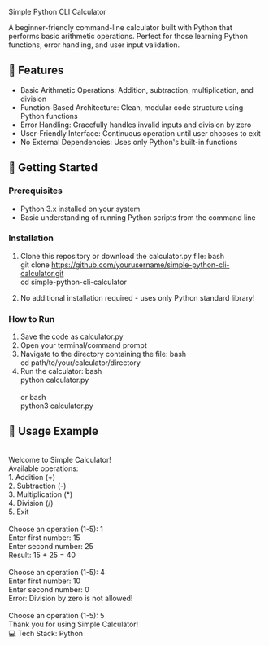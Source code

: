 Simple Python CLI Calculator

A beginner-friendly command-line calculator built with Python that performs basic arithmetic operations. Perfect for those learning Python functions, error handling, and user input validation.

## 🔢 Features

- Basic Arithmetic Operations: Addition, subtraction, multiplication, and division
- Function-Based Architecture: Clean, modular code structure using Python functions
- Error Handling: Gracefully handles invalid inputs and division by zero
- User-Friendly Interface: Continuous operation until user chooses to exit
- No External Dependencies: Uses only Python's built-in functions

## 🚀 Getting Started

### Prerequisites

- Python 3.x installed on your system
- Basic understanding of running Python scripts from the command line

### Installation

1. Clone this repository or download the calculator.py file:
bash<br>   git clone https://github.com/yourusername/simple-python-cli-calculator.git<br>   cd simple-python-cli-calculator<br>   

2. No additional installation required - uses only Python standard library!

### How to Run

1. Save the code as calculator.py
2. Open your terminal/command prompt
3. Navigate to the directory containing the file:
bash<br>   cd path/to/your/calculator/directory<br>   
4. Run the calculator:
bash<br>   python calculator.py<br>   
or
bash<br>   python3 calculator.py<br>   

## 📖 Usage Example

<br>Welcome to Simple Calculator!<br>Available operations:<br>1. Addition (+)<br>2. Subtraction (-)<br>3. Multiplication (*)<br>4. Division (/)<br>5. Exit<br><br>Choose an operation (1-5): 1<br>Enter first number: 15<br>Enter second number: 25<br>Result: 15 + 25 = 40<br><br>Choose an operation (1-5): 4<br>Enter first number: 10<br>Enter second number: 0<br>Error: Division by zero is not allowed!<br><br>Choose an operation (1-5): 5<br>Thank you for using Simple Calculator!<br>
💻 Tech Stack:
Python
